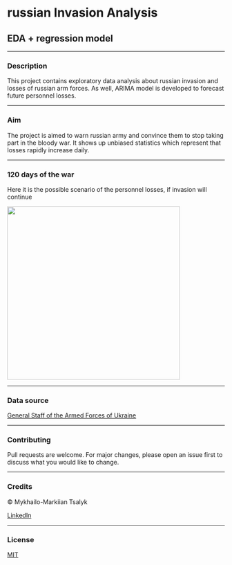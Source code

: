 # russian Invasion Analysis
## EDA + regression model
***
### Description
This project contains exploratory data analysis about russian invasion and losses of russian arm forces. As well, ARIMA model is developed to forecast future personnel losses.
***
### Aim
The project is aimed to warn russian army and convince them to stop taking part in the bloody war. It shows up unbiased statistics which represent that losses rapidly increase daily.
***
### 120 days of the war
Here it is the possible scenario of the personnel losses, if invasion will continue

<img src= "https://user-images.githubusercontent.com/73395389/170768969-918228db-0d81-4828-a8c3-bc7a6d23c314.png" width="400">

***
### Data source
[General Staff of the Armed Forces of Ukraine](https://www.facebook.com/GeneralStaff.ua)
***
### Contributing
Pull requests are welcome. For major changes, please open an issue first to discuss what you would like to change.
***
### Credits
© Mykhailo-Markiian Tsalyk

[LinkedIn](https://www.linkedin.com/in/markiian-tsalyk-193758224/)
***
### License
[MIT](https://github.com/Tsalyk/russianInvasionAnalysis/blob/main/LICENSE)

